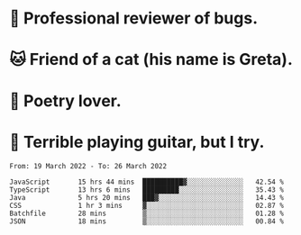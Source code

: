 # 🐛 Professional reviewer of bugs.
# 🐱 Friend of a cat (his name is Greta).
# 📜 Poetry lover.
# 🎸 Terrible playing guitar, but I try.

<!--START_SECTION:waka-->

```text
From: 19 March 2022 - To: 26 March 2022

JavaScript       15 hrs 44 mins  ██████████▓░░░░░░░░░░░░░░   42.54 %
TypeScript       13 hrs 6 mins   █████████░░░░░░░░░░░░░░░░   35.43 %
Java             5 hrs 20 mins   ███▓░░░░░░░░░░░░░░░░░░░░░   14.43 %
CSS              1 hr 3 mins     ▓░░░░░░░░░░░░░░░░░░░░░░░░   02.87 %
Batchfile        28 mins         ▒░░░░░░░░░░░░░░░░░░░░░░░░   01.28 %
JSON             18 mins         ▒░░░░░░░░░░░░░░░░░░░░░░░░   00.84 %
```

<!--END_SECTION:waka-->
